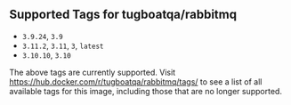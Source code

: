 ## Supported Tags for tugboatqa/rabbitmq

* `3.9.24`, `3.9`
* `3.11.2`, `3.11`, `3`, `latest`
* `3.10.10`, `3.10`

The above tags are currently supported. Visit https://hub.docker.com/r/tugboatqa/rabbitmq/tags/ to see a list of all available tags for this image, including those that are no longer supported.
